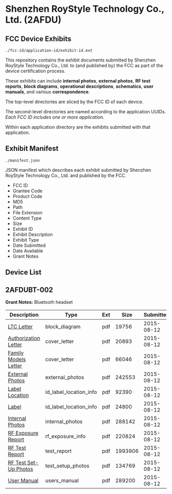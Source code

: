 # Shenzhen RoyStyle Technology Co., Ltd. (2AFDU)
## FCC Device Exhibits

```
./fcc-id/application-id/exhibit-id.ext
```

This repository contains the exhibit documents submitted by Shenzhen RoyStyle Technology Co., Ltd. to (and published by) the FCC as part of the device certification process.

These exhibits can include **internal photos**, **external photos**, **RF test reports**, **block diagrams**, **operational descriptions**, **schematics**, **user manuals**, and various **correspondence**.

The top-level directories are sliced by the FCC ID of each device.

The second-level directories are named according to the application UUIDs. *Each FCC ID includes one or more application.*

Within each application directory are the exhibits submitted with that application. 

## Exhibit Manifest

```
./manifest.json
```

JSON manifest which describes each exhibit submitted by Shenzhen RoyStyle Technology Co., Ltd. and published by the FCC.

- FCC ID
- Grantee Code
- Product Code
- MD5
- Path
- File Extension
- Content Type
- Size
- Exhibit ID
- Exhibit Description
- Exhibit Type
- Date Submitted
- Date Available
- Grant Notes

## Device List
## 2AFDUBT-002
**Grant Notes:** Bluetooth headset

| Description | Type | Ext | Size | Submitted | Available |
| ----------- | ---- | --- | ---- | --------- | --------- |
| [LTC Letter](2AFDUBT-002/e61f1f733124a4cf9a5ee4d9f21a763a/2712715.pdf) | block_diagram | pdf | 19756 | 2015-08-12 | 2015-08-12 |
| [Authorization Letter](2AFDUBT-002/e61f1f733124a4cf9a5ee4d9f21a763a/2712714.pdf) | cover_letter | pdf | 20893 | 2015-08-12 | 2015-08-12 |
| [Family Models Letter](2AFDUBT-002/e61f1f733124a4cf9a5ee4d9f21a763a/2712716.pdf) | cover_letter | pdf | 66046 | 2015-08-12 | 2015-08-12 |
| [External Photos](2AFDUBT-002/e61f1f733124a4cf9a5ee4d9f21a763a/2712717.pdf) | external_photos | pdf | 242553 | 2015-08-12 | 2015-08-12 |
| [Label Location](2AFDUBT-002/e61f1f733124a4cf9a5ee4d9f21a763a/2712718.pdf) | id_label_location_info | pdf | 92390 | 2015-08-12 | 2015-08-12 |
| [Label](2AFDUBT-002/e61f1f733124a4cf9a5ee4d9f21a763a/2712719.pdf) | id_label_location_info | pdf | 24800 | 2015-08-12 | 2015-08-12 |
| [Internal Photos](2AFDUBT-002/e61f1f733124a4cf9a5ee4d9f21a763a/2712720.pdf) | internal_photos | pdf | 288142 | 2015-08-12 | 2015-08-12 |
| [RF Exposure Report](2AFDUBT-002/e61f1f733124a4cf9a5ee4d9f21a763a/2712722.pdf) | rf_exposure_info | pdf | 220824 | 2015-08-12 | 2015-08-12 |
| [RF Test Report](2AFDUBT-002/e61f1f733124a4cf9a5ee4d9f21a763a/2712725.pdf) | test_report | pdf | 1993906 | 2015-08-12 | 2015-08-12 |
| [RF Test Set-Up Photos](2AFDUBT-002/e61f1f733124a4cf9a5ee4d9f21a763a/2712726.pdf) | test_setup_photos | pdf | 134769 | 2015-08-12 | 2015-08-12 |
| [User Manual](2AFDUBT-002/e61f1f733124a4cf9a5ee4d9f21a763a/2712724.pdf) | users_manual | pdf | 289200 | 2015-08-12 | 2015-08-12 |
